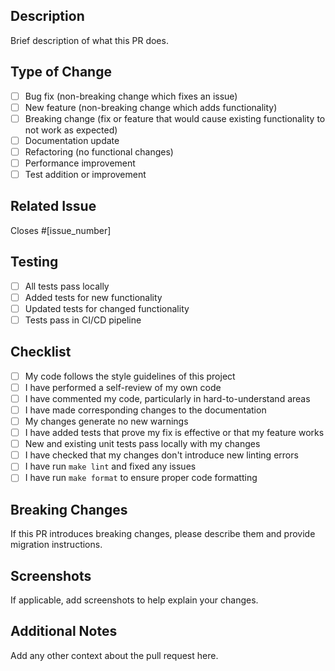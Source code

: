 ## Description

Brief description of what this PR does.

## Type of Change

- [ ] Bug fix (non-breaking change which fixes an issue)
- [ ] New feature (non-breaking change which adds functionality)
- [ ] Breaking change (fix or feature that would cause existing functionality to not work as expected)
- [ ] Documentation update
- [ ] Refactoring (no functional changes)
- [ ] Performance improvement
- [ ] Test addition or improvement

## Related Issue

Closes #[issue_number]

## Testing

- [ ] All tests pass locally
- [ ] Added tests for new functionality
- [ ] Updated tests for changed functionality
- [ ] Tests pass in CI/CD pipeline

## Checklist

- [ ] My code follows the style guidelines of this project
- [ ] I have performed a self-review of my own code
- [ ] I have commented my code, particularly in hard-to-understand areas
- [ ] I have made corresponding changes to the documentation
- [ ] My changes generate no new warnings
- [ ] I have added tests that prove my fix is effective or that my feature works
- [ ] New and existing unit tests pass locally with my changes
- [ ] I have checked that my changes don't introduce new linting errors
- [ ] I have run `make lint` and fixed any issues
- [ ] I have run `make format` to ensure proper code formatting

## Breaking Changes

If this PR introduces breaking changes, please describe them and provide migration instructions.

## Screenshots

If applicable, add screenshots to help explain your changes.

## Additional Notes

Add any other context about the pull request here.
